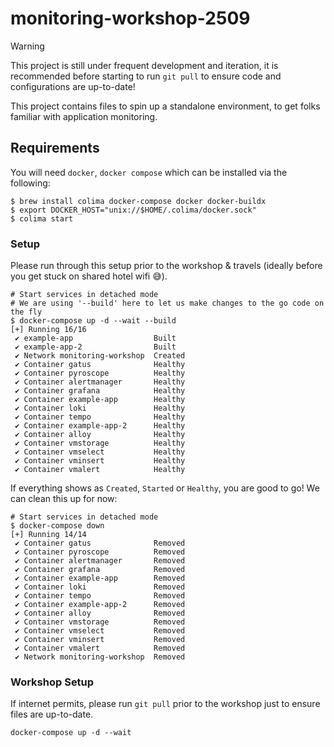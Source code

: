 # monitoring-workshop-2509

> [!warning]
> This project is still under frequent development and iteration, it is recommended before starting to run `git pull` to ensure code and configurations are up-to-date!

This project contains files to spin up a standalone environment, to get folks familiar with application monitoring.

## Requirements

You will need `docker`, `docker compose` which can be installed via the following:

```
$ brew install colima docker-compose docker docker-buildx
$ export DOCKER_HOST="unix://$HOME/.colima/docker.sock"
$ colima start
```

### Setup

Please run through this setup prior to the workshop & travels (ideally before you get stuck on shared hotel wifi 😅).

```
# Start services in detached mode
# We are using '--build' here to let us make changes to the go code on the fly
$ docker-compose up -d --wait --build
[+] Running 16/16
 ✔ example-app                  Built
 ✔ example-app-2                Built
 ✔ Network monitoring-workshop  Created
 ✔ Container gatus              Healthy
 ✔ Container pyroscope          Healthy
 ✔ Container alertmanager       Healthy
 ✔ Container grafana            Healthy
 ✔ Container example-app        Healthy
 ✔ Container loki               Healthy
 ✔ Container tempo              Healthy
 ✔ Container example-app-2      Healthy
 ✔ Container alloy              Healthy
 ✔ Container vmstorage          Healthy
 ✔ Container vmselect           Healthy
 ✔ Container vminsert           Healthy
 ✔ Container vmalert            Healthy
```

If everything shows as `Created`, `Started` or `Healthy`, you are good to go! We can clean this up for now:

```
# Start services in detached mode
$ docker-compose down
[+] Running 14/14
 ✔ Container gatus              Removed
 ✔ Container pyroscope          Removed
 ✔ Container alertmanager       Removed
 ✔ Container grafana            Removed
 ✔ Container example-app        Removed
 ✔ Container loki               Removed
 ✔ Container tempo              Removed
 ✔ Container example-app-2      Removed
 ✔ Container alloy              Removed
 ✔ Container vmstorage          Removed
 ✔ Container vmselect           Removed
 ✔ Container vminsert           Removed
 ✔ Container vmalert            Removed
 ✔ Network monitoring-workshop  Removed
```

### Workshop Setup

If internet permits, please run `git pull` prior to the workshop just to ensure files are up-to-date.

```
docker-compose up -d --wait
```

